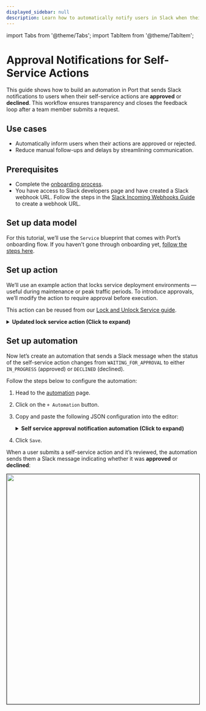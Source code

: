 ```yaml
---
displayed_sidebar: null
description: Learn how to automatically notify users in Slack when their self-service actions in Port are approved or declined
---
```


import Tabs from '@theme/Tabs';
import TabItem from '@theme/TabItem';

# Approval Notifications for Self-Service Actions

This guide shows how to build an automation in Port that sends Slack notifications to users when their self-service actions are **approved** or **declined**. This workflow ensures transparency and closes the feedback loop after a team member submits a request.


## Use cases
- Automatically inform users when their actions are approved or rejected.
- Reduce manual follow-ups and delays by streamlining communication.

## Prerequisites

- Complete the [onboarding process](/getting-started/overview).
- You have access to Slack developers page and have created a Slack webhook URL. Follow the steps in the [Slack Incoming Webhooks Guide](https://api.slack.com/messaging/webhooks) to create a webhook URL.


## Set up data model

For this tutorial, we’ll use the `Service` blueprint that comes with Port’s onboarding flow. If you haven’t gone through onboarding yet, [follow the steps here](/getting-started/overview).


## Set up action

We’ll use an example action that locks service deployment environments — useful during maintenance or peak traffic periods. To introduce approvals, we’ll modify the action to require approval before execution.

This action can be reused from our [Lock and Unlock Service guide](https://docs.port.io/guides/all/lock-and-unlock-service-in-port/).

<details>
<summary><b> Updated lock service action (Click to expand) </b></summary>

```json showLineNumbers
{
  "identifier": "lock_service",
  "title": "Lock Service",
  "icon": "Lock",
  "description": "Lock service in Port",
  "trigger": {
    "type": "self-service",
    "operation": "DAY-2",
    "userInputs": {
      "properties": {
        "reason": {
          "type": "string",
          "title": "Reason"
        },
        "environment": {
          "type": "string",
          "title": "Environment",
          "enum": [
            "Production",
            "Staging",
            "Development"
          ],
          "enumColors": {
            "Production": "green",
            "Staging": "orange",
            "Development": "blue"
          }
        }
      },
      "required": [],
      "order": [
        "reason"
      ]
    },
    "blueprintIdentifier": "service"
  },
  "invocationMethod": {
    "type": "UPSERT_ENTITY",
    "blueprintIdentifier": "service",
    "mapping": {
      "identifier": "{{ .entity.identifier }}",
      "title": "{{ .entity.title }}",
      "properties": {
        "{{ if .inputs.environment == 'Production' then 'locked_in_prod' else 'locked_in_test' end }}": true,
        "{{ if .inputs.environment == 'Production' then 'locked_reason_prod' else 'locked_reason_test' end }}": "{{ .inputs.reason }}",
        "trigger_type": "Locked",
        "triggered_environment": "{{ .inputs.environment }}"
      }
    }
  },
  # highlight-next-line
  "requiredApproval": true
}

```
</details>

## Set up automation

Now let’s create an automation that sends a Slack message when the status of the self-service action changes from `WAITING_FOR_APPROVAL` to either `IN_PROGRESS` (approved) or `DECLINED` (declined).

Follow the steps below to configure the automation:

1. Head to the [automation](https://app.getport.io/settings/automations) page.
2. Click on the `+ Automation` button.
3. Copy and paste the following JSON configuration into the editor:

    <details>
    <summary><b>Self service approval notification automation (Click to expand)</b></summary>

    :::tip Configure your Slack environment
    Replace `<SLACK_WEBHOOK_URL>` with your actual Slack webhook URL.

    :::

    ```json showLineNumbers
    {
    "identifier": "approval_notification",
    "title": "Notify on Action Approval/Decline",
    "description": "Sends Slack notifications when a self-service action is approved or declined",
    "trigger": {
        "type": "automation",
        "event": {
        "type": "RUN_UPDATED",
        "actionIdentifier": "test_approval"
        },
        "condition": {
        "type": "JQ",
        "expressions": [
            ".diff.before.status == \"WAITING_FOR_APPROVAL\"",
            ".diff.after.status | IN(\"DECLINED\", \"IN_PROGRESS\")"
        ],
        "combinator": "and"
        }
    },
    "invocationMethod": {
        "type": "WEBHOOK",
        "url": "<SLACK_WEBHOOK_URL>",
        "agent": false,
        "synchronized": true,
        "method": "POST",
        "headers": {},
        "body": {
        "text": "{{ if .event.diff.after.status == \"DECLINED\" then \":x: *Your self-service request was declined.*\\n\\n*Action:* \" + .event.context.action.title + \"\\n*Status:* `\" + .event.diff.after.status + \"`\\n*Comment:* _\" + .event.diff.after.approval.description + \"_\\n\\n<https://app.getport.io/organization/run?runId=\" + .event.diff.after.id + \"|View in Port>\" else \":white_check_mark: *Your self-service request was approved!*\\n\\n*Action:* \" + .event.context.action.title + \"\\n*Status:* `\" + .event.diff.after.status + \"`\\n\\n<https://app.getport.io/organization/run?runId=\" + .event.diff.after.id + \"|View in Port>\" end }}"
        }
    },
    "publish": true
    }
    ```
    </details>

4. Click `Save`.

When a user submits a self-service action and it’s reviewed, the automation sends them a Slack message indicating whether it was **approved** or **declined**:

<img src="/img/guides/slackNotificationForApproval.png" width="600px" border="1px" />

